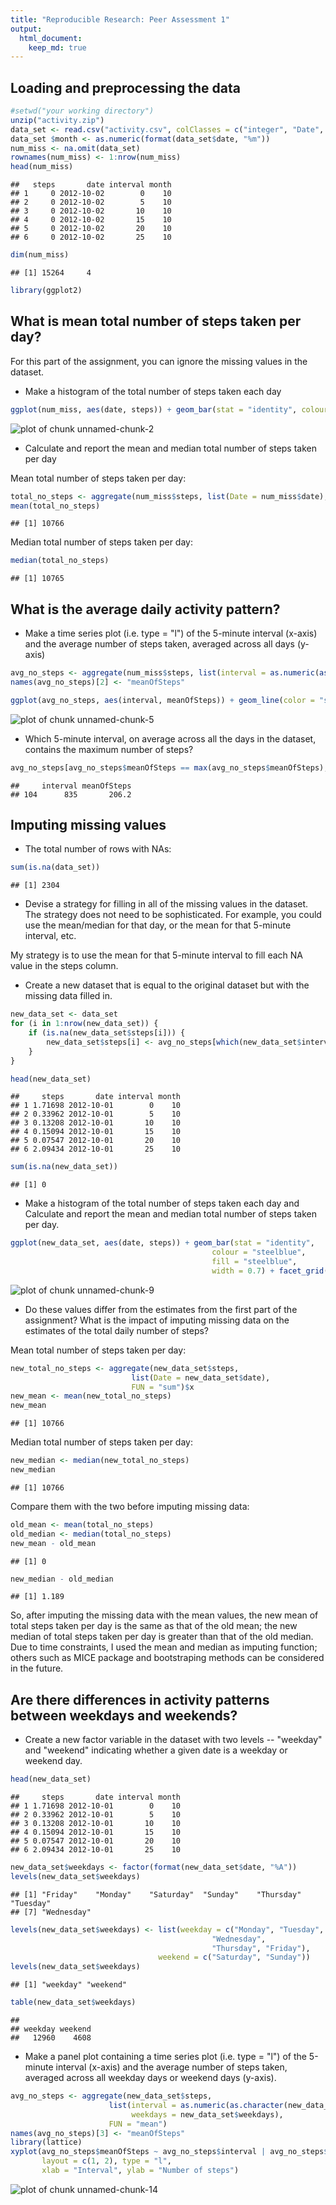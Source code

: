 ```yaml
---
title: "Reproducible Research: Peer Assessment 1"
output: 
  html_document:
    keep_md: true
---
```



## Loading and preprocessing the data

```r
#setwd("your working directory")
unzip("activity.zip")
data_set <- read.csv("activity.csv", colClasses = c("integer", "Date", "factor"))
data_set $month <- as.numeric(format(data_set$date, "%m"))
num_miss <- na.omit(data_set)
rownames(num_miss) <- 1:nrow(num_miss)
head(num_miss)
```

```
##   steps       date interval month
## 1     0 2012-10-02        0    10
## 2     0 2012-10-02        5    10
## 3     0 2012-10-02       10    10
## 4     0 2012-10-02       15    10
## 5     0 2012-10-02       20    10
## 6     0 2012-10-02       25    10
```

```r
dim(num_miss)
```

```
## [1] 15264     4
```

```r
library(ggplot2)
```


## What is mean total number of steps taken per day?
For this part of the assignment, you can ignore the missing values in the dataset.

* Make a histogram of the total number of steps taken each day

```r
ggplot(num_miss, aes(date, steps)) + geom_bar(stat = "identity", colour = "steelblue", fill = "steelblue", width = 0.7) + facet_grid(. ~ month, scales = "free") + labs(title = "Histogram of Total Number of Steps Taken Each Day", x = "Date", y = "Total number of steps")
```

![plot of chunk unnamed-chunk-2](figure/unnamed-chunk-2.png) 

* Calculate and report the mean and median total number of steps taken per day

Mean total number of steps taken per day:

```r
total_no_steps <- aggregate(num_miss$steps, list(Date = num_miss$date), FUN = "sum")$x
mean(total_no_steps)
```

```
## [1] 10766
```
Median total number of steps taken per day:

```r
median(total_no_steps)
```

```
## [1] 10765
```


## What is the average daily activity pattern?
* Make a time series plot (i.e. type = "l") of the 5-minute interval (x-axis) and the average number of steps taken, averaged across all days (y-axis)


```r
avg_no_steps <- aggregate(num_miss$steps, list(interval = as.numeric(as.character(num_miss$interval))), FUN = "mean")
names(avg_no_steps)[2] <- "meanOfSteps"

ggplot(avg_no_steps, aes(interval, meanOfSteps)) + geom_line(color = "steelblue", size = 0.8) + labs(title = "Time Series Plot of the 5-minute Interval", x = "5-minute intervals", y = "Average Number of Steps Taken")
```

![plot of chunk unnamed-chunk-5](figure/unnamed-chunk-5.png) 

* Which 5-minute interval, on average across all the days in the dataset, contains the maximum number of steps?

```r
avg_no_steps[avg_no_steps$meanOfSteps == max(avg_no_steps$meanOfSteps), ]
```

```
##     interval meanOfSteps
## 104      835       206.2
```

## Imputing missing values

* The total number of rows with NAs:


```r
sum(is.na(data_set))
```

```
## [1] 2304
```

* Devise a strategy for filling in all of the missing values in the dataset. The strategy does not need to be sophisticated. For example, you could use the mean/median for that day, or the mean for that 5-minute interval, etc.

My strategy is to use the mean for that 5-minute interval to fill each NA value in the steps column.

* Create a new dataset that is equal to the original dataset but with the missing data filled in.


```r
new_data_set <- data_set 
for (i in 1:nrow(new_data_set)) {
    if (is.na(new_data_set$steps[i])) {
        new_data_set$steps[i] <- avg_no_steps[which(new_data_set$interval[i] == avg_no_steps$interval), ]$meanOfSteps
    }
}

head(new_data_set)
```

```
##     steps       date interval month
## 1 1.71698 2012-10-01        0    10
## 2 0.33962 2012-10-01        5    10
## 3 0.13208 2012-10-01       10    10
## 4 0.15094 2012-10-01       15    10
## 5 0.07547 2012-10-01       20    10
## 6 2.09434 2012-10-01       25    10
```

```r
sum(is.na(new_data_set))
```

```
## [1] 0
```

* Make a histogram of the total number of steps taken each day and Calculate and report the mean and median total number of steps taken per day. 


```r
ggplot(new_data_set, aes(date, steps)) + geom_bar(stat = "identity",
                                             colour = "steelblue",
                                             fill = "steelblue",
                                             width = 0.7) + facet_grid(. ~ month, scales = "free") + labs(title = "Histogram of Total Number of Steps Taken Each Day (no missing data)", x = "Date", y = "Total number of steps")
```

![plot of chunk unnamed-chunk-9](figure/unnamed-chunk-9.png) 

* Do these values differ from the estimates from the first part of the assignment? What is the impact of imputing missing data on the estimates of the total daily number of steps?

Mean total number of steps taken per day:

```r
new_total_no_steps <- aggregate(new_data_set$steps, 
                           list(Date = new_data_set$date), 
                           FUN = "sum")$x
new_mean <- mean(new_total_no_steps)
new_mean
```

```
## [1] 10766
```
Median total number of steps taken per day:

```r
new_median <- median(new_total_no_steps)
new_median
```

```
## [1] 10766
```
Compare them with the two before imputing missing data:

```r
old_mean <- mean(total_no_steps)
old_median <- median(total_no_steps)
new_mean - old_mean
```

```
## [1] 0
```

```r
new_median - old_median
```

```
## [1] 1.189
```
So, after imputing the missing data with the mean values, the new mean of total steps taken per day is the same as that of the old mean; the new median of total steps taken per day is greater than that of the old median. Due to time constraints, I used the mean and median as imputing function; others such as MICE package and bootstraping methods can be considered in the future.


## Are there differences in activity patterns between weekdays and weekends?

* Create a new factor variable in the dataset with two levels -- "weekday" and "weekend" indicating whether a given date is a weekday or weekend day.


```r
head(new_data_set)
```

```
##     steps       date interval month
## 1 1.71698 2012-10-01        0    10
## 2 0.33962 2012-10-01        5    10
## 3 0.13208 2012-10-01       10    10
## 4 0.15094 2012-10-01       15    10
## 5 0.07547 2012-10-01       20    10
## 6 2.09434 2012-10-01       25    10
```

```r
new_data_set$weekdays <- factor(format(new_data_set$date, "%A"))
levels(new_data_set$weekdays)
```

```
## [1] "Friday"    "Monday"    "Saturday"  "Sunday"    "Thursday"  "Tuesday"  
## [7] "Wednesday"
```

```r
levels(new_data_set$weekdays) <- list(weekday = c("Monday", "Tuesday",
                                             "Wednesday", 
                                             "Thursday", "Friday"),
                                 weekend = c("Saturday", "Sunday"))
levels(new_data_set$weekdays)
```

```
## [1] "weekday" "weekend"
```

```r
table(new_data_set$weekdays)
```

```
## 
## weekday weekend 
##   12960    4608
```

* Make a panel plot containing a time series plot (i.e. type = "l") of the 5-minute interval (x-axis) and the average number of steps taken, averaged across all weekday days or weekend days (y-axis).


```r
avg_no_steps <- aggregate(new_data_set$steps, 
                      list(interval = as.numeric(as.character(new_data_set$interval)), 
                           weekdays = new_data_set$weekdays),
                      FUN = "mean")
names(avg_no_steps)[3] <- "meanOfSteps"
library(lattice)
xyplot(avg_no_steps$meanOfSteps ~ avg_no_steps$interval | avg_no_steps$weekdays, 
       layout = c(1, 2), type = "l", 
       xlab = "Interval", ylab = "Number of steps")
```

![plot of chunk unnamed-chunk-14](figure/unnamed-chunk-14.png) 
